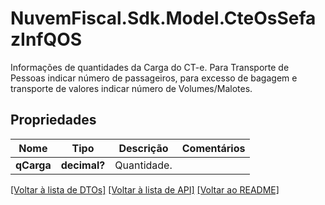 # NuvemFiscal.Sdk.Model.CteOsSefazInfQOS
Informações de quantidades da Carga do CT-e.  Para Transporte de Pessoas indicar número de passageiros, para excesso de bagagem e transporte de valores indicar número de Volumes/Malotes.

## Propriedades

Nome | Tipo | Descrição | Comentários
------------ | ------------- | ------------- | -------------
**qCarga** | **decimal?** | Quantidade. | 

[[Voltar à lista de DTOs]](../README.md#documentation-for-models) [[Voltar à lista de API]](../README.md#documentation-for-api-endpoints) [[Voltar ao README]](../README.md)

